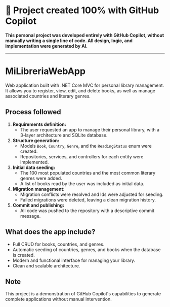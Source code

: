 

# 🚀 Project created 100% with GitHub Copilot

**This personal project was developed entirely with GitHub Copilot, without manually writing a single line of code. All design, logic, and implementation were generated by AI.**

---

# MiLibreriaWebApp

Web application built with .NET Core MVC for personal library management. It allows you to register, view, edit, and delete books, as well as manage associated countries and literary genres.

## Process followed

1. **Requirements definition:**
	- The user requested an app to manage their personal library, with a 3-layer architecture and SQLite database.
2. **Structure generation:**
	- Models `Book`, `Country`, `Genre`, and the `ReadingStatus` enum were created.
	- Repositories, services, and controllers for each entity were implemented.
3. **Initial data seeding:**
	- The 100 most populated countries and the most common literary genres were added.
	- A list of books read by the user was included as initial data.
4. **Migration management:**
	- Migration conflicts were resolved and Ids were adjusted for seeding.
	- Failed migrations were deleted, leaving a clean migration history.
5. **Commit and publishing:**
	- All code was pushed to the repository with a descriptive commit message.

## What does the app include?

- Full CRUD for books, countries, and genres.
- Automatic seeding of countries, genres, and books when the database is created.
- Modern and functional interface for managing your library.
- Clean and scalable architecture.

## Note

This project is a demonstration of GitHub Copilot's capabilities to generate complete applications without manual intervention.
